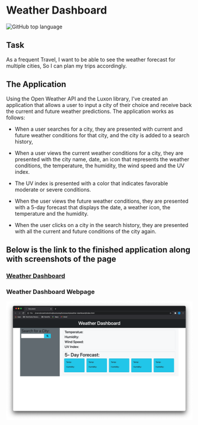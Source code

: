 # Weather Dashboard

![GitHub top language](https://img.shields.io/github/languages/top/Israel-Molestina/weather-dashboard)

## Task

As a frequent Travel, I want to be able to see the weather forecast for multiple cities, So I can plan my trips accordingly.

## The Application

Using the Open Weather API and the Luxon library, I've created an application that allows a user to input a city of their choice and receive back the current and future weather predictions. The application works as follows:

* When a user searches for a city, they are presented with current and future weather conditions for that city, and the city is added to a search history,

* When a user views the current weather conditions for a city, they are presented with the city name, date, an icon that represents the weather conditions, the temperature, the humidity, the wind speed and the UV index.

* The UV index is presented with a color that indicates favorable moderate or severe conditions.

* When the user views the future weather conditions, they are presented with a 5-day forecast that displays the date, a weather icon, the temperature and the humidity.

* When the user clicks on a city in the search history, they are presented with all the current and future conditions of the city again. 

## Below is the link to the finished application along with screenshots of the page

### [Weather Dashboard](https://israel-molestina.github.io/weather-dashboard/)

### Weather Dashboard Webpage

![weather-dash-screenshot](assets/pics/weather-dashboard.png)